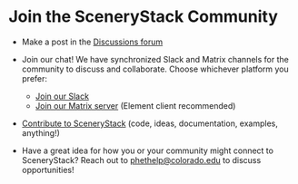 # Join the SceneryStack Community

- Make a post in the [Discussions forum](https://github.com/scenerystack/community/discussions/)
- Join our chat! We have synchronized Slack and Matrix channels for the community to discuss and collaborate. Choose whichever platform you prefer:
  - [Join our Slack](https://join.slack.com/t/scenerystack/shared_invite/zt-22d2r9ruc-GnxYi37iPluFwVkt~LdzGA)
  - [Join our Matrix server](https://matrix.to/#/#scenerystack:matrix.org) (Element client recommended)
- [Contribute to SceneryStack](https://scenerystack.github.io/community/CONTRIBUTING/) (code, ideas, documentation, examples, anything!)

- Have a great idea for how you or your community might connect to SceneryStack? Reach out to [phethelp@colorado.edu](mailto:phethelp@colorado.edu) to discuss opportunities!
